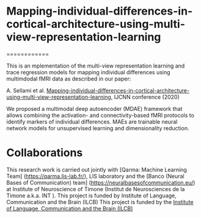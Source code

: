 # Mapping-individual-differences-in-cortical-architecture-using-multi-view-representation-learning


============

This is an mplementation of the multi-view representation learning and trace regression models for mapping individual differences using multimdodal fMRI data as described in our paper:
 
A. Sellami et al. [Mapping-individual-differences-in-cortical-architecture-using-multi-view-representation-learning](https://hal-univ-tln.archives-ouvertes.fr/hal-02520673/), IJCNN conference (2020)

We proposed a multimodal deep autoencoder (MDAE) framework that allows combining the activation- and connectivity-based fMRI protocols to identify markers of individual differences. 
MAEs are trainable neural network models for unsupervised learning and dimensionality reduction. 

# Collaborations
This research work is carried out jointly with [Qarma: Machine Learning Team] (https://qarma.lis-lab.fr/), LIS laboratory and the [Banco (Neural Bases of Communication) team] (https://neuralbasesofcommunication.eu/) at Institute of Neuroscience of Timone (Institut de Neurosciences de la Timone a.k.a. INT ). This project is funded by Institute of Language, Communication and the Brain (ILCB)
This project is funded by the [Institute of Language, Communication and the Brain (ILCB)](https://www.ilcb.fr/)

